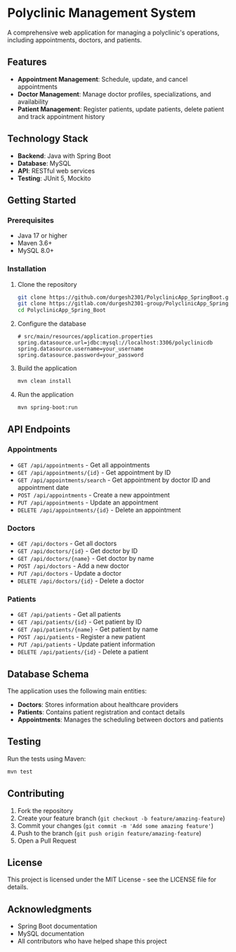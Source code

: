 # Polyclinic Management System

A comprehensive web application for managing a polyclinic's operations, including appointments, doctors, and patients.

## Features

- **Appointment Management**: Schedule, update, and cancel appointments
- **Doctor Management**: Manage doctor profiles, specializations, and availability
- **Patient Management**: Register patients, update patients, delete patient and track appointment history

## Technology Stack

- **Backend**: Java with Spring Boot
- **Database**: MySQL
- **API**: RESTful web services
- **Testing**: JUnit 5, Mockito

## Getting Started

### Prerequisites

- Java 17 or higher
- Maven 3.6+
- MySQL 8.0+

### Installation

1. Clone the repository
   ```bash
   git clone https://github.com/durgesh2301/PolyclinicApp_SpringBoot.git #For github
   git clone https://gitlab.com/durgesh2301-group/PolyclinicApp_Spring_Boot.git #For gitlab
   cd PolyclinicApp_Spring_Boot
   ```

2. Configure the database
   ```
   # src/main/resources/application.properties
   spring.datasource.url=jdbc:mysql://localhost:3306/polyclinicdb
   spring.datasource.username=your_username
   spring.datasource.password=your_password
   ```

3. Build the application
   ```bash
   mvn clean install
   ```

4. Run the application
   ```bash
   mvn spring-boot:run
   ```

## API Endpoints

### Appointments

- `GET /api/appointments` - Get all appointments
- `GET /api/appointments/{id}` - Get appointment by ID
- `GET /api/appointments/search` - Get appointment by doctor ID and appointment date
- `POST /api/appointments` - Create a new appointment
- `PUT /api/appointments` - Update an appointment
- `DELETE /api/appointments/{id}` - Delete an appointment

### Doctors

- `GET /api/doctors` - Get all doctors
- `GET /api/doctors/{id}` - Get doctor by ID
- `GET /api/doctors/{name}` - Get doctor by name
- `POST /api/doctors` - Add a new doctor
- `PUT /api/doctors` - Update a doctor
- `DELETE /api/doctors/{id}` - Delete a doctor

### Patients

- `GET /api/patients` - Get all patients
- `GET /api/patients/{id}` - Get patient by ID
- `GET /api/patients/{name}` - Get patient by name
- `POST /api/patients` - Register a new patient
- `PUT /api/patients` - Update patient information
- `DELETE /api/patients/{id}` - Delete a patient

## Database Schema

The application uses the following main entities:

- **Doctors**: Stores information about healthcare providers
- **Patients**: Contains patient registration and contact details
- **Appointments**: Manages the scheduling between doctors and patients

## Testing

Run the tests using Maven:

```bash
mvn test
```

## Contributing

1. Fork the repository
2. Create your feature branch (`git checkout -b feature/amazing-feature`)
3. Commit your changes (`git commit -m 'Add some amazing feature'`)
4. Push to the branch (`git push origin feature/amazing-feature`)
5. Open a Pull Request

## License

This project is licensed under the MIT License - see the LICENSE file for details.

## Acknowledgments

- Spring Boot documentation
- MySQL documentation
- All contributors who have helped shape this project
